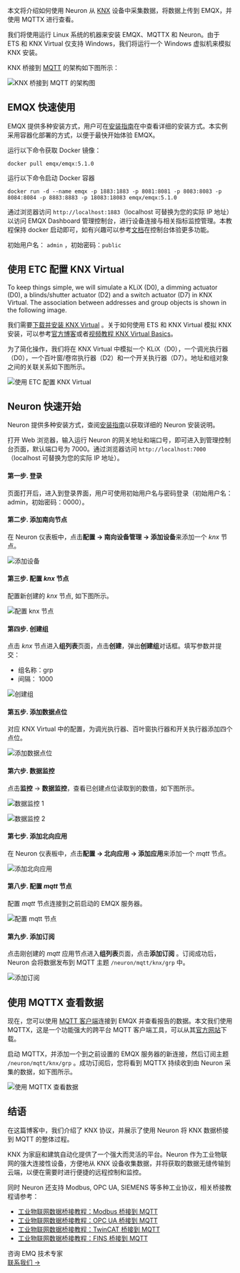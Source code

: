 本文将介绍如何使用 Neuron 从 [KNX](https://www.emqx.com/zh/blog/knx-protocol) 设备中采集数据，将数据上传到 EMQX，并使用 MQTTX 进行查看。

我们将使用运行 Linux 系统的机器来安装 EMQX、MQTTX 和 Neuron。由于 ETS 和 KNX Virtual 仅支持 Windows，我们将运行一个 Windows 虚拟机来模拟 KNX 安装。

KNX 桥接到 [MQTT](https://www.emqx.com/zh/blog/the-easiest-guide-to-getting-started-with-mqtt) 的架构如下图所示：

![KNX 桥接到 MQTT 的架构图](https://assets.emqx.com/images/812e45b29a893cc73595736a7606ea6f.png)

## EMQX 快速使用

EMQX 提供多种安装方式，用户可在[安装指南](https://docs.emqx.com/zh/emqx/v5.0/deploy/install.html)在中查看详细的安装方式。本实例采用容器化部署的方式，以便于最快开始体验 EMQX。

运行以下命令获取 Docker 镜像：

```
docker pull emqx/emqx:5.1.0
```

运行以下命令启动 Docker 容器

```
docker run -d --name emqx -p 1883:1883 -p 8081:8081 -p 8083:8083 -p 8084:8084 -p 8883:8883 -p 18083:18083 emqx/emqx:5.1.0
```

通过浏览器访问 `http://localhost:1883`（localhost 可替换为您的实际 IP 地址）以访问 EMQX Dashboard 管理控制台，进行设备连接与相关指标监控管理。本教程保持 docker 启动即可，如有兴趣可以参考[文档](https://docs.emqx.com/zh/emqx/v5.0/)在控制台体验更多功能。

初始用户名： `admin` ，初始密码：`public`

## 使用 ETC 配置 KNX Virtual

To keep things simple, we will simulate a KLiX (D0), a dimming actuator (D0), a blinds/shutter actuator (D2) and a switch actuator (D7) in KNX Virtual. The association between addresses and group objects is shown in the following image.

我们需要[下载并安装 KNX Virtual](https://www.knx.org/knx-en/for-professionals/get-started/knx-virtual/index.php) 。关于如何使用 ETS 和 KNX Virtual 模拟 KNX 安装，可以参考[官方博客](https://www.ets6.org/ets6-and-knx-virtual/)或者[视频教程 KNX Virtual Basics](https://www.youtube.com/watch?v=01MO_zmtGv4)。

为了简化操作，我们将在 KNX Virtual 中模拟一个 KLiX（D0），一个调光执行器（D0），一个百叶窗/卷帘执行器（D2）和一个开关执行器（D7）。地址和组对象之间的关联关系如下图所示。

![使用 ETC 配置 KNX Virtual](https://assets.emqx.com/images/a183a59542de3434a3aa01201e6d6cc6.png)

## Neuron 快速开始

Neuron 提供多种安装方式，查阅[安装指南](https://docs.emqx.com/zh/neuron/latest/configuration/quick-start/installation.html)以获取详细的 Neuron 安装说明。

打开 Web 浏览器，输入运行 Neuron 的网关地址和端口号，即可进入到管理控制台页面，默认端口号为 7000。通过浏览器访问 `http://localhost:7000` （localhost 可替换为您的实际 IP 地址）。

#### 第一步. 登录

页面打开后，进入到登录界面，用户可使用初始用户名与密码登录（初始用户名：admin，初始密码：0000）。

#### 第二步. 添加南向节点

在 Neuron 仪表板中，点击**配置 -> 南向设备管理 -> 添加设备**来添加一个 *knx* 节点。

![添加设备](https://assets.emqx.com/images/5f712ce79b53bd16a5170ee75eade8fc.png)

#### 第三步. 配置 *knx* 节点

配置新创建的 *knx* 节点, 如下图所示。

![配置 knx 节点](https://assets.emqx.com/images/91d32239dafc70f2037073baa63997fa.png)

#### 第四步. 创建组

点击 *knx* 节点进入**组列表**页面，点击**创建**，弹出**创建组**对话框。填写参数并提交：

- 组名称：grp
- 间隔： 1000

![创建组](https://assets.emqx.com/images/36bc89c0e101331a297f7d1021abd2a2.png)

#### 第五步. 添加数据点位

对应 KNX Virtual 中的配置，为调光执行器、百叶窗执行器和开关执行器添加四个点位。

![添加数据点位](https://assets.emqx.com/images/261910857cebcc68cd6528c627bf4f10.png)

#### 第六步. 数据监控

点击**监控** -> **数据监控**，查看已创建点位读取到的数值，如下图所示。

![数据监控 1](https://assets.emqx.com/images/c6b42ce56a42fd441e800fce7bd83a46.png)

![数据监控 2](https://assets.emqx.com/images/e342a14913dbbfa00854a6203f531e21.png)

#### 第七步. 添加北向应用

在 Neuron 仪表板中，点击**配置 -> 北向应用 -> 添加应用**来添加一个 *mqtt* 节点。

![添加北向应用](https://assets.emqx.com/images/1db2eb2798bdeddd1a9afbb9bbd6e345.png)

#### 第八步. 配置 *mqtt* 节点

配置 *mqtt* 节点连接到之前启动的 EMQX 服务器。

![配置 mqtt 节点](https://assets.emqx.com/images/96352995da758ab25b0e1c649097ee94.png)

#### 第九步. 添加订阅

点击刚创建的 *mqtt* 应用节点进入**组列表**页面，点击**添加订阅** 。订阅成功后，Neuron 会将数据发布到 MQTT 主题 `/neuron/mqtt/knx/grp` 中。

![添加订阅](https://assets.emqx.com/images/c1ec49d07077c025e2d24042ed4ad464.png)

## 使用 MQTTX 查看数据

现在，您可以使用 [MQTT 客户端](https://www.emqx.com/zh/blog/mqtt-client-tools)连接到 EMQX 并查看报告的数据。本文我们使用 MQTTX，这是一个功能强大的跨平台 MQTT 客户端工具，可以从其[官方网站](https://www.emqx.com/en/products/mqttx)下载。

启动 MQTTX，并添加一个到之前设置的 EMQX 服务器的新连接，然后订阅主题 `/neuron/mqtt/knx/grp` 。成功订阅后，您将看到 MQTTX 持续收到由 Neuron 采集的数据，如下图所示。

![使用 MQTTX 查看数据](https://assets.emqx.com/images/5d270c03655b13dafadeba9633baa4fc.png)

## 结语

在这篇博客中，我们介绍了 KNX 协议，并展示了使用 Neuron 将 KNX 数据桥接到 MQTT 的整体过程。

KNX 为家庭和建筑自动化提供了一个强大而灵活的平台。Neuron 作为工业物联网的强大连接性设备，方便地从 KNX 设备收集数据，并将获取的数据无缝传输到云端，以便在需要时进行便捷的远程控制和监控。

同时 Neuron 还支持 Modbus, OPC UA, SIEMENS 等多种工业协议，相关桥接教程请参考：

- [工业物联网数据桥接教程：Modbus 桥接到 MQTT](https://www.emqx.com/zh/blog/bridging-modbus-data-to-mqtt-for-iiot)
- [工业物联网数据桥接教程：OPC UA 桥接到 MQTT](https://www.emqx.com/zh/blog/bridging-opc-ua-data-to-mqtt-for-iiot)
- [工业物联网数据桥接教程：TwinCAT 桥接到 MQTT](https://www.emqx.com/zh/blog/bridging-twincat-data-to-mqtt)
- [工业物联网数据桥接教程：FINS 桥接到 MQTT](https://www.emqx.com/zh/blog/bridging-fins-data-to-mqtt)



<section class="promotion">
    <div>
        咨询 EMQ 技术专家
    </div>
    <a href="https://www.emqx.com/zh/contact?product=solutions" class="button is-gradient px-5">联系我们 →</a>
</section>

